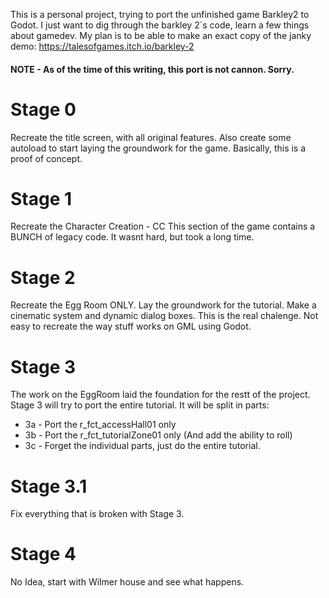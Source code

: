 This is a personal project, trying to port the unfinished game Barkley2 to Godot.
I just want to dig through the barkley 2´s code, learn a few things about gamedev. My plan is to be able to make an exact copy of the janky demo: https://talesofgames.itch.io/barkley-2
#### NOTE - As of the time of this writing, this port is not cannon. Sorry.


# Stage 0
Recreate the title screen, with all original features. Also create some autoload to start laying the groundwork for the game.
Basically, this is a proof of concept.
    
# Stage 1
Recreate the Character Creation - CC
This section of the game contains a BUNCH of legacy code. It wasnt hard, but took a long time.

# Stage 2
Recreate the Egg Room ONLY. Lay the groundwork for the tutorial. Make a cinematic system and dynamic dialog boxes.
This is the real chalenge. Not easy to recreate the way stuff works on GML using Godot.

# Stage 3
The work on the EggRoom laid the foundation for the restt of the project.
Stage 3 will try to port the entire tutorial. It will be split in parts:

- 3a - Port the r_fct_accessHall01 only
- 3b - Port the r_fct_tutorialZone01 only (And add the ability to roll)
- 3c - Forget the individual parts, just do the entire tutorial.

# Stage 3.1
Fix everything that is broken with Stage 3.

# Stage 4
No Idea, start with Wilmer house and see what happens.
